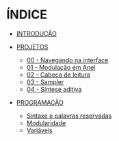# ÍNDICE

* [INTRODUÇÃO](README.md)

* [PROJETOS]()
  <!-- * [Projeto modelo diagramacao](proj_modelo.md) -->
  * [00 - Navegando na interface](proj_00_interface.md)
  * [01 - Modulação em Anel](proj_01_rm.md)
  * [02 - Cabeça de leitura](proj_02_cabecaLeitura.md)
  * [03 - Sampler](proj_03_sampler.md)
  * [04 - Síntese aditiva](proj_04_sinteseAditiva.md)
 
* [PROGRAMAÇÃO]()
  * [Sintaxe e palavras reservadas](txt_palavrasReservadas.md)
  * [Modularidade](txt_modularidade.md)
  * [Variáveis](txt_variaveis.md)
